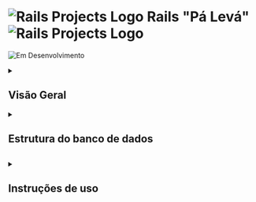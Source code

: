 # <img src="https://cdn-icons-png.flaticon.com/128/82/82667.png" alt="Rails Projects Logo" width="40" height="30" /> Rails "Pá Levá" <img src="https://cdn-icons-png.flaticon.com/128/82/82667.png" alt="Rails Projects Logo" width="40" height="30" /> 


![Em Desenvolvimento](https://img.shields.io/badge/status-Em%20Desenvolvimento-yellow)

<details>

<summary> <h2>Visão Geral</h2> </summary>

Este projeto está sendo desenvolvido como requisito avaliativo do programa <a href="https://treinadev.com.br/">Treina Dev</a> da <a href="https://www.campuscode.com.br/">Campus Code</a>. O projeto consiste num **Sistema de Gerenciamento de Estabelecimentos que Comercializam Alimentos** desenvolvido com Ruby on Rails.

</details>

<details>

<summary> <h2>Estrutura do banco de dados<h2> </summary>

![Diagrama](./public/diagrama.png)

</details>

<details>

<summary> <h2>Instruções de uso</h2> </summary>

---

## 1. Clonando o Repositório

Primeiro, você precisa clonar o repositório para o seu ambiente local. Abra o terminal e execute o seguinte comando:

```bash
git clone git@github.com:SamuelRocha91/rails_paleva.git
cd rails_paleva
```


## 2. Instalando as Dependências

Antes de rodar a aplicação, é necessário instalar as dependências. Para isso, use o Bundler:

```bash
bundle install
```

Isso irá instalar todas as gems necessárias para a aplicação.

## 3. Configurando o Banco de Dados

A aplicação utiliza o banco de dados para armazenar os dados. Siga os passos abaixo para configurar e migrar o banco de dados.

### Criar o Banco de Dados

Execute o seguinte comando para criar o banco de dados:

```bash
rails db:create
```

### Rodar as Migrações

Agora, você deve rodar as migrações para garantir que a estrutura do banco de dados esteja atualizada:

```bash
rails db:migrate
```

### Rodando as Seeds

Após as migrações, você pode rodar as *seeds* para popular o banco de dados com dados iniciais, como usuários e registros do sistema. Para isso, execute:

```bash
rails db:seed
```

Isso irá criar usuários e outros dados necessários para começar a testar a aplicação.

## 4. Usuários Preexistentes

Para facilitar a navegação e testes no sistema, preparamos alguns usuários padrão que você pode usar para se autenticar na aplicação:

### Usuários Administradores

- **Email**: urso@gmail.com
- **Senha**: 1234567891234

Este usuário tem acesso completo ao sistema e pode gerenciar todos os aspectos da aplicação.

### Usuários Comuns

- **Email**: boimanso@gmail.com'
- **Senha**: 1234567891234

Este usuário pode acessar as funcionalidades limitadas da aplicação, mas não tem permissões administrativas.

## 5. Rodando a Aplicação

Agora que o banco de dados foi configurado e as seeds foram aplicadas, você pode rodar a aplicação localmente. Execute o seguinte comando para iniciar o servidor:

```bash
rails server
```

Isso irá iniciar o servidor localmente. Você pode acessar a aplicação através do navegador, indo para [http://localhost:3000](http://localhost:3000).

## 6. Testando a Aplicação

Com o servidor em funcionamento, use as credenciais dos usuários fornecidos para navegar pela aplicação. O usuário administrador pode acessar todas as funcionalidades, enquanto o usuário comum pode testar funcionalidades limitadas.


</details>


